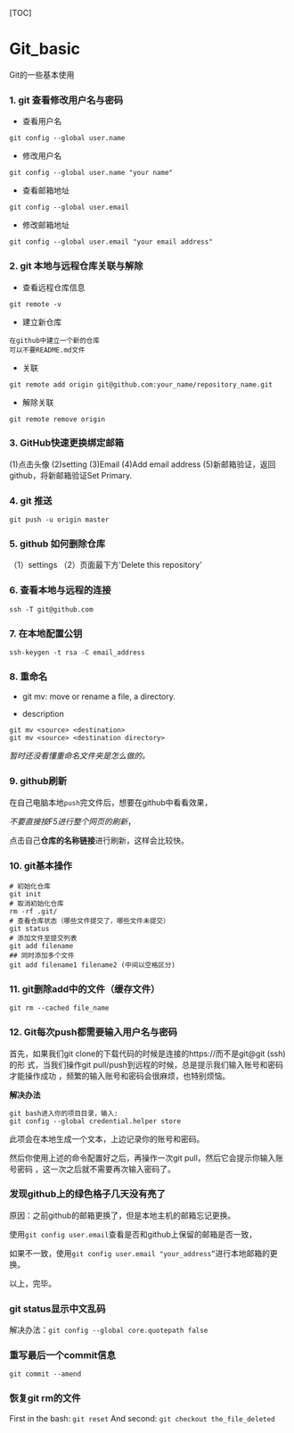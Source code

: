 [TOC]

# Git_basic

Git的一些基本使用

### 1. git 查看修改用户名与密码
- 查看用户名
```
git config --global user.name
```
- 修改用户名
```
git config --global user.name "your name"
```
- 查看邮箱地址
```
git config --global user.email
```
- 修改邮箱地址
```
git config --global user.email "your email address"
```

### 2. git 本地与远程仓库关联与解除
- 查看远程仓库信息
```
git remote -v
```
- 建立新仓库
```
在github中建立一个新的仓库
可以不要README.md文件
```
- 关联
```
git remote add origin git@github.com:your_name/repository_name.git
```
- 解除关联
```
git remote remove origin
```

### 3. GitHub快速更换绑定邮箱
(1)点击头像
(2)setting
(3)Email
(4)Add email address
(5)新邮箱验证，返回github，将新邮箱验证Set Primary.

### 4. git 推送
```
git push -u origin master
```

### 5. github 如何删除仓库
（1）settings
（2）页面最下方'Delete this repository'

### 6. 查看本地与远程的连接
```
ssh -T git@github.com
```

### 7. 在本地配置公钥
```
ssh-keygen -t rsa -C email_address
```

### 8. 重命名

- git mv: move or rename a file, a directory.

- description

```
git mv <source> <destination>
git mv <source> <destination directory>
```

*暂时还没看懂重命名文件夹是怎么做的。*

### 9. github刷新

在自己电脑本地`push`完文件后，想要在github中看看效果，

*不要直接按F5进行整个网页的刷新*，

点击自己**仓库的名称链接**进行刷新，这样会比较快。

### 10. git基本操作

```
# 初始化仓库
git init
# 取消初始化仓库
rm -rf .git/
# 查看仓库状态（哪些文件提交了，哪些文件未提交）
git status
# 添加文件至提交列表
git add filename
## 同时添加多个文件
git add filename1 filename2 (中间以空格区分)
```

### 11. git删除add中的文件（缓存文件）

```
git rm --cached file_name
```

### 12. Git每次push都需要输入用户名与密码

首先，如果我们git clone的下载代码的时候是连接的https://而不是git@git (ssh)的形
式，当我们操作git pull/push到远程的时候，总是提示我们输入账号和密码才能操作成功
，频繁的输入账号和密码会很麻烦，也特别烦恼。

**解决办法**
```
git bash进入你的项目目录，输入:
git config --global credential.helper store
```
此项会在本地生成一个文本，上边记录你的账号和密码。

然后你使用上述的命令配置好之后，再操作一次git pull，然后它会提示你输入账号密码
，这一次之后就不需要再次输入密码了。

### 发现github上的绿色格子几天没有亮了

原因：之前github的邮箱更换了，但是本地主机的邮箱忘记更换。

使用`git config user.email`查看是否和github上保留的邮箱是否一致，

如果不一致，使用`git config user.email "your_address”`进行本地邮箱的更换。

以上，完毕。



### git status显示中文乱码

解决办法：`git config --global core.quotepath false`

### 重写最后一个commit信息

```
git commit --amend
```

### 恢复git rm的文件

First in the bash: `git reset`
And second: `git checkout the_file_deleted`
